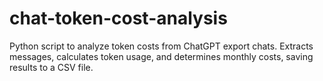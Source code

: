 # chat-token-cost-analysis
Python script to analyze token costs from ChatGPT export chats. Extracts messages, calculates token usage, and determines monthly costs, saving results to a CSV file.
